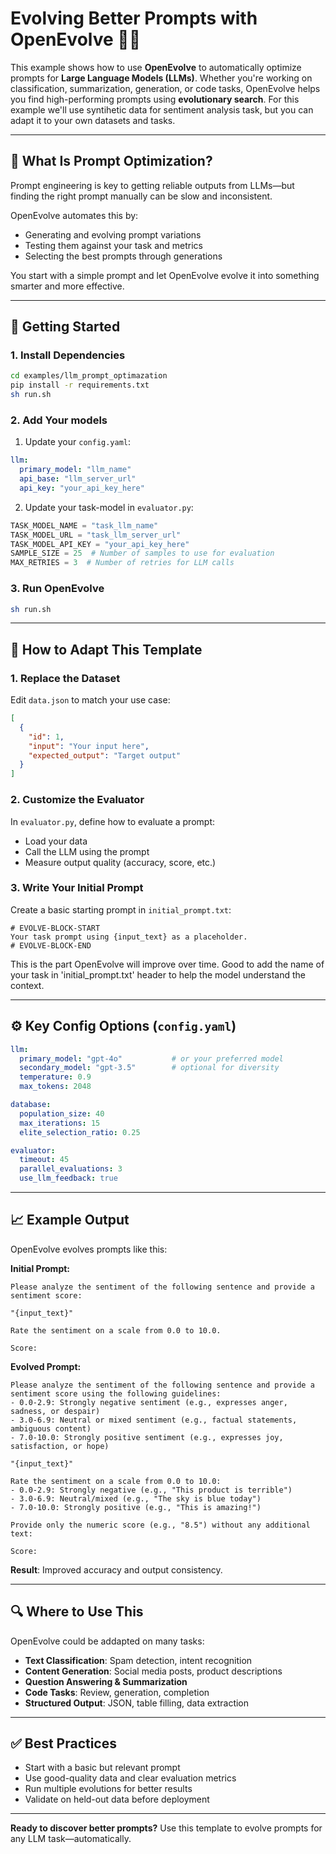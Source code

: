 # Evolving Better Prompts with OpenEvolve 🧠✨

This example shows how to use **OpenEvolve** to automatically optimize prompts for **Large Language Models (LLMs)**. Whether you're working on classification, summarization, generation, or code tasks, OpenEvolve helps you find high-performing prompts using **evolutionary search**. For this example we'll use syntihetic data for sentiment analysis task, but you can adapt it to your own datasets and tasks.

---

## 🎯 What Is Prompt Optimization?

Prompt engineering is key to getting reliable outputs from LLMs—but finding the right prompt manually can be slow and inconsistent.

OpenEvolve automates this by:

* Generating and evolving prompt variations
* Testing them against your task and metrics
* Selecting the best prompts through generations

You start with a simple prompt and let OpenEvolve evolve it into something smarter and more effective.

---

## 🚀 Getting Started

### 1. Install Dependencies

```bash
cd examples/llm_prompt_optimazation
pip install -r requirements.txt
sh run.sh
```

### 2. Add Your models

1. Update your `config.yaml`:

```yaml
llm:
  primary_model: "llm_name"
  api_base: "llm_server_url"
  api_key: "your_api_key_here"
```

2. Update your task-model in `evaluator.py`:

```python
TASK_MODEL_NAME = "task_llm_name"
TASK_MODEL_URL = "task_llm_server_url"
TASK_MODEL_API_KEY = "your_api_key_here"
SAMPLE_SIZE = 25  # Number of samples to use for evaluation
MAX_RETRIES = 3  # Number of retries for LLM calls

```

### 3. Run OpenEvolve

```bash
sh run.sh
```

---

## 🔧 How to Adapt This Template

### 1. Replace the Dataset

Edit `data.json` to match your use case:

```json
[
  {
    "id": 1,
    "input": "Your input here",
    "expected_output": "Target output"
  }
]
```

### 2. Customize the Evaluator

In `evaluator.py`, define how to evaluate a prompt:

* Load your data
* Call the LLM using the prompt
* Measure output quality (accuracy, score, etc.)

### 3. Write Your Initial Prompt

Create a basic starting prompt in `initial_prompt.txt`:

```
# EVOLVE-BLOCK-START
Your task prompt using {input_text} as a placeholder.
# EVOLVE-BLOCK-END
```

This is the part OpenEvolve will improve over time.
Good to add the name of your task in 'initial_prompt.txt' header to help the model understand the context.

---

## ⚙️ Key Config Options (`config.yaml`)

```yaml
llm:
  primary_model: "gpt-4o"           # or your preferred model
  secondary_model: "gpt-3.5"        # optional for diversity
  temperature: 0.9
  max_tokens: 2048

database:
  population_size: 40
  max_iterations: 15
  elite_selection_ratio: 0.25

evaluator:
  timeout: 45
  parallel_evaluations: 3
  use_llm_feedback: true
```

---

## 📈 Example Output

OpenEvolve evolves prompts like this:

**Initial Prompt:**

```
Please analyze the sentiment of the following sentence and provide a sentiment score:

"{input_text}"

Rate the sentiment on a scale from 0.0 to 10.0.

Score:
```

**Evolved Prompt:**

```
Please analyze the sentiment of the following sentence and provide a sentiment score using the following guidelines:
- 0.0-2.9: Strongly negative sentiment (e.g., expresses anger, sadness, or despair)
- 3.0-6.9: Neutral or mixed sentiment (e.g., factual statements, ambiguous content)
- 7.0-10.0: Strongly positive sentiment (e.g., expresses joy, satisfaction, or hope)

"{input_text}"

Rate the sentiment on a scale from 0.0 to 10.0:
- 0.0-2.9: Strongly negative (e.g., "This product is terrible")
- 3.0-6.9: Neutral/mixed (e.g., "The sky is blue today")
- 7.0-10.0: Strongly positive (e.g., "This is amazing!")

Provide only the numeric score (e.g., "8.5") without any additional text:

Score:
```

**Result**: Improved accuracy and output consistency.

---

## 🔍 Where to Use This

OpenEvolve could be addapted on many tasks:

* **Text Classification**: Spam detection, intent recognition
* **Content Generation**: Social media posts, product descriptions
* **Question Answering & Summarization**
* **Code Tasks**: Review, generation, completion
* **Structured Output**: JSON, table filling, data extraction

---

## ✅ Best Practices

* Start with a basic but relevant prompt
* Use good-quality data and clear evaluation metrics
* Run multiple evolutions for better results
* Validate on held-out data before deployment

---

**Ready to discover better prompts?**
Use this template to evolve prompts for any LLM task—automatically.
